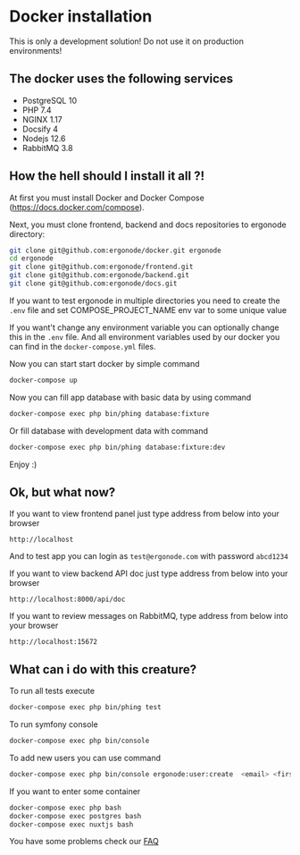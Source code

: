 # Docker installation

<div class="Alert Alert--warning">
This is only a development solution! Do not use it on production environments!
</div>

## The docker uses the following services

 - PostgreSQL 10
 - PHP 7.4
 - NGINX 1.17
 - Docsify 4
 - Nodejs 12.6
 - RabbitMQ 3.8

## How the hell should I install it all ?!

At first you must install Docker and Docker Compose (https://docs.docker.com/compose).

Next, you must clone frontend, backend and docs repositories to ergonode directory:

```bash
git clone git@github.com:ergonode/docker.git ergonode
cd ergonode
git clone git@github.com:ergonode/frontend.git
git clone git@github.com:ergonode/backend.git
git clone git@github.com:ergonode/docs.git
```


If you want to test ergonode in multiple directories you need to create the  `.env` file and set
COMPOSE_PROJECT_NAME env var to some unique value

If you want't change any environment variable you can optionally  change this in the `.env` file.
And all environment variables used by our docker you can find in the `docker-compose.yml` files.

Now you can start start docker by simple command

```bash
docker-compose up
```

Now you can fill  app database with basic data by using command
```bash
docker-compose exec php bin/phing database:fixture
```

Or fill database with development data with command
```bash
docker-compose exec php bin/phing database:fixture:dev
```

Enjoy :)

## Ok, but what now?


If you want to view frontend panel just type address from below into your browser

```
http://localhost
```

And to test app you can login as `test@ergonode.com` with password `abcd1234`

If you want to view backend API doc just type address from below into your browser

```
http://localhost:8000/api/doc
```

If you want to review messages on RabbitMQ, type address from below into your browser

```
http://localhost:15672
```

## What can i do with this creature?

To run all tests execute
```bash
docker-compose exec php bin/phing test
```

To run symfony console
```bash
docker-compose exec php bin/console
```

To add new users you can use command
```bash
docker-compose exec php bin/console ergonode:user:create  <email> <first_name> <last_name> <password> <language> [<role>]
```

If you want to enter some container

```bash
docker-compose exec php bash
docker-compose exec postgres bash
docker-compose exec nuxtjs bash
```

<div class="Alert Alert--warning">

You have some problems check our [FAQ](faq.md)

</div>
